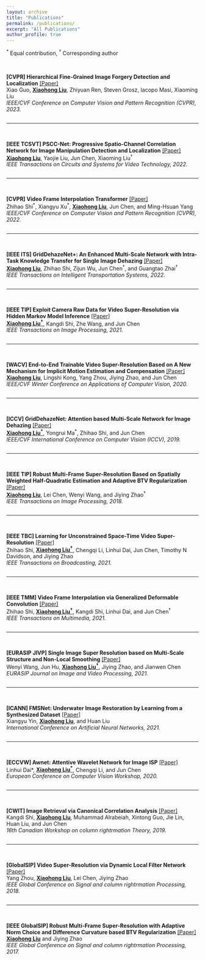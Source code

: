 ```yaml
---
layout: archive
title: "Publications"
permalink: /publications/
excerpt: "All Publications"
author_profile: true
---
```

<sup>*</sup> Equal contribution, <sup><span>&#8224;</span></sup> Corresponding author

<!-- 2023hierarchical -->
<div class="row">
  <div class="column middle">&nbsp;</div>
  <div class="column right">
    <p>
      <strong>[CVPR] Hierarchical Fine-Grained Image Forgery Detection and Localization</strong> <font color="blue"><a href="papers/2023hierarchical.pdf">[Paper]</a></font><br/>
      Xiao Guo, <b><u>Xiaohong Liu</u></b>, Zhiyuan Ren, Steven Grosz, Iacopo Masi, Xiaoming Liu<br/>
      <i>IEEE/CVF Conference on Computer Vision and Pattern Recognition (CVPR), 2023.</i> <br/>
    </p>
  </div>
</div>

---
<!-- 2022psccnet -->
<div class="row">
  <div class="column middle">&nbsp;</div>
  <div class="column right">
    <p>
      <strong>[IEEE TCSVT] PSCC-Net: Progressive Spatio-Channel Correlation Network for Image Manipulation Detection and Localization</strong> <font color="blue"><a href="papers/2022psccnet.pdf">[Paper]</a></font><br/>
      <b><u>Xiaohong Liu</u></b>, Yaojie Liu, Jun Chen, Xiaoming Liu<sup><span>&#8224;</span></sup><br/>
      <i>IEEE Transactions on Circuits and Systems for Video Technology, 2022.</i> <br/>
    </p>
  </div>
</div>

---
<!-- 2022interpolation -->
<div class="row">
  <div class="column middle">&nbsp;</div>
  <div class="column right">
    <p>
      <strong>[CVPR] Video Frame Interpolation Transformer</strong> <font color="blue"><a href="papers/2022interpolation.pdf">[Paper]</a></font><br/>
      Zhihao Shi<sup>*</sup>, Xiangyu Xu<sup>*</sup>, <b><u>Xiaohong Liu</u></b>, Jun Chen, and Ming-Hsuan Yang<br/>
      <i>IEEE/CVF Conference on Computer Vision and Pattern Recognition (CVPR), 2022.</i> <br/>
    </p>
  </div>
</div>

---
<!-- 2022griddehazenet -->
<div class="row">
  <div class="column middle">&nbsp;</div>
  <div class="column right">
    <p>
      <strong>[IEEE ITS] GridDehazeNet+: An Enhanced Multi-Scale Network with Intra-Task Knowledge Transfer for Single Image Dehazing</strong> <font color="blue"><a href="papers/2022griddehazenet.pdf">[Paper]</a></font><br/>
      <b><u>Xiaohong Liu</u></b>, Zhihao Shi, Zijun Wu, Jun Chen<sup><span>&#8224;</span></sup>, and Guangtao Zhai<sup><span>&#8224;</span></sup><br/>
      <i>IEEE Transactions on Intelligent Transportation Systems, 2022.</i> <br/>
    </p>
  </div>
</div>

---
<!-- 2021exploit -->
<div class="row">
  <div class="column middle">&nbsp;</div>
  <div class="column right">
    <p>
      <strong>[IEEE TIP] Exploit Camera Raw Data for Video Super-Resolution via Hidden Markov Model Inference</strong> <font color="blue"><a href="papers/2021exploit.pdf">[Paper]</a></font><br/>
      <b><u>Xiaohong Liu<sup><span>&#8224;</span></sup></u></b>, Kangdi Shi, Zhe Wang, and Jun Chen<br/>
      <i>IEEE Transactions on Image Processing, 2021.</i> <br/>
    </p>
  </div>
</div>

---
<!-- 2020endtoend -->
<div class="row">
  <div class="column middle">&nbsp;</div>
  <div class="column right">
    <p>
      <strong>[WACV] End-to-End Trainable Video Super-Resolution Based on A New Mechanism for Implicit Motion Estimation and Compensation</strong> <font color="blue"><a href="papers/2020endtoend.pdf">[Paper]</a></font><br/>
      <b><u>Xiaohong Liu</u></b>, Lingshi Kong, Yang Zhou, Jiying Zhao, and Jun Chen<br/>
      <i>IEEE/CVF Winter Conference on Applications of Computer Vision, 2020.</i> <br/>
    </p>
  </div>
</div>

---
<!-- 2019griddehazenet -->
<div class="row">
  <div class="column middle">&nbsp;</div>
  <div class="column right">
    <p>
      <strong>[ICCV] GridDehazeNet: Attention based Multi-Scale Network for Image Dehazing</strong> <font color="blue"><a href="papers/2019griddehazenet.pdf">[Paper]</a></font><br/>
      <b><u>Xiaohong Liu<sup>*</sup></u></b>, Yongrui Ma<sup>*</sup>, Zhihao Shi, and Jun Chen<br/>
      <i>IEEE/CVF International Conference on Computer Vision (ICCV), 2019.</i> <br/>
    </p>
  </div>
</div>

---
<!-- 2018robust -->
<div class="row">
  <div class="column middle">&nbsp;</div>
  <div class="column right">
    <p>
      <strong>[IEEE TIP] Robust Multi-Frame Super-Resolution Based on Spatially Weighted Half-Quadratic Estimation and Adaptive BTV Regularization</strong> <font color="blue"><a href="papers/2018robust.pdf">[Paper]</a></font><br/>
      <b><u>Xiaohong Liu</u></b>, Lei Chen, Wenyi Wang, and Jiying Zhao<sup><span>&#8224;</span></sup><br/>
      <i>IEEE Transactions on Image Processing, 2018.</i> <br/>
    </p>
  </div>
</div>

---
<!-- 2021learning -->
<div class="row">
  <div class="column middle">&nbsp;</div>
  <div class="column right">
    <p>
      <strong>[IEEE TBC] Learning for Unconstrained Space-Time Video Super-Resolution</strong> <font color="blue"><a href="../papers/TBC2021.pdf">[Paper]</a></font><br/>
      Zhihao Shi, <b><u>Xiaohong Liu<sup><span>&#8224;</span></sup></u></b>, Chengqi Li, Linhui Dai, Jun Chen, Timothy N Davidson, and Jiying Zhao<br/>
      <i>IEEE Transactions on Broadcasting, 2021.</i> <br/>
    </p>
  </div>
</div>

---
<!-- 2021video -->
<div class="row">
  <div class="column middle">&nbsp;</div>
  <div class="column right">
    <p>
      <strong>[IEEE TMM] Video Frame Interpolation via Generalized Deformable Convolution</strong> <font color="blue"><a href="../papers/2021video.pdf">[Paper]</a></font><br/>
      Zhihao Shi, <b><u>Xiaohong Liu<sup><span>&#8224;</span></sup></u></b>, Kangdi Shi, Linhui Dai, and Jun Chen<sup><span>&#8224;</span></sup><br/>
      <i>IEEE Transactions on Multimedia, 2021.</i> <br/>
    </p>
  </div>
</div>

---
<!-- 2021single -->
<div class="row">
  <div class="column middle">&nbsp;</div>
  <div class="column right">
    <p>
      <strong>[EURASIP JIVP] Single Image Super Resolution based on Multi-Scale Structure and Non-Local Smoothing</strong> <font color="blue"><a href="../papers/2021single.pdf">[Paper]</a></font><br/>
      Wenyi Wang, Jun Hu, <b><u>Xiaohong Liu<sup><span>&#8224;</span></sup></u></b>, Jiying Zhao, and Jianwen Chen<br/>
      <i>EURASIP Journal on Image and Video Processing, 2021.</i> <br/>
    </p>
  </div>
</div>

---
<!-- 2021fmsnet -->
<div class="row">
  <div class="column middle">&nbsp;</div>
  <div class="column right">
    <p>
      <strong>[ICANN] FMSNet: Underwater Image Restoration by Learning from a Synthesized Dataset</strong> <font color="blue"><a href="..//papers/2021fmsnet.pdf">[Paper]</a></font><br/>
      Xiangyu Yin, <b><u>Xiaohong Liu</u></b>, and Huan Liu<br/>
      <i>International Conference on Artificial Neural Networks, 2021.</i> <br/>
    </p>
  </div>
</div>

---
<!-- 2020awnet -->
<div class="row">
  <div class="column middle">&nbsp;</div>
  <div class="column right">
    <p>
      <strong>[ECCVW] Awnet: Attentive Wavelet Network for Image ISP</strong> <font color="blue"><a href="../papers/2020awnet.pdf">[Paper]</a></font><br/>
      Linhui Dai*, <b><u>Xiaohong Liu<sup>*</sup></u></b>, Chengqi Li, and Jun Chen<br/>
      <i>European Conference on Computer Vision Workshop, 2020.</i><br/>
    </p>
  </div>
</div>

---
<!-- 2019image -->
<div class="row">
  <div class="column middle">&nbsp;</div>
  <div class="column right">
    <p>
      <strong>[CWIT] Image Retrieval via Canonical Correlation Analysis</strong> <font color="blue"><a href="../papers/2019image.pdf">[Paper]</a></font><br/>
      Kangdi Shi, <b><u>Xiaohong Liu</u></b>, Muhammad Alrabeiah, Xintong Guo, Jie Lin, Huan Liu, and Jun Chen<br/>
      <i>16th Canadian Workshop on column rightrmation Theory, 2019.</i><br/>
    </p>
  </div>
</div>

---
<!-- 2018video -->
<div class="row">
  <div class="column middle">&nbsp;</div>
  <div class="column right">
    <p>
      <strong>[GlobalSIP] Video Super-Resolution via Dynamic Local Filter Network</strong> <font color="blue"><a href="../papers/2018video.pdf">[Paper]</a></font><br/>
      Yang Zhou, <b><u>Xiaohong Liu</u></b>, Lei Chen, Jiying Zhao<br/>
      <i>IEEE Global Conference on Signal and column rightrmation Processing, 2018.</i><br/>
    </p>
  </div>
</div>

---
<!-- 2017robust -->
<div class="row">
  <div class="column middle">&nbsp;</div>
  <div class="column right">
    <p>
      <strong>[IEEE GlobalSIP] Robust Multi-Frame Super-Resolution with Adaptive Norm Choice and Difference Curvature based BTV Regularization</strong> <font color="blue"><a href="../papers/2017robust.pdf">[Paper]</a></font><br/>
      <b><u>Xiaohong Liu</u></b> and Jiying Zhao<br/>
      <i>IEEE Global Conference on Signal and column rightrmation Processing, 2017.</i><br/>
    </p>
  </div>
</div>

<!-- {% if author.googlescholar %}
  You can also find my articles on <u><a href="{{author.googlescholar}}">my Google Scholar profile</a>.</u>
{% endif %}

{% include base_path %}

{% for post in site.publications reversed %}
  {% include archive-single.html %}
{% endfor %} -->
